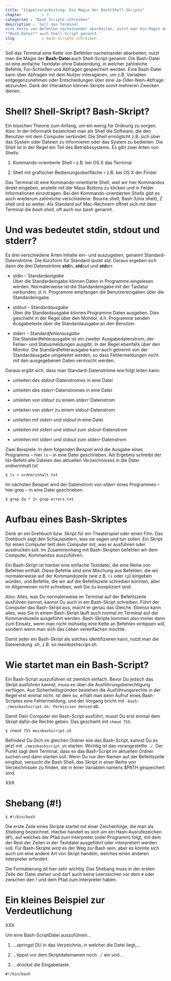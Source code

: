 ```yaml
---
title: "Stapelverarbeitung: Die Magie der Bash/Shell-Skripte"
chapter         : 3
categories : "Bash Scripte schreiben"
description : 'Soll das Terminal
eine Kette von Befehlen nacheinander abarbeiten, nutzt man die Magie der
**Bash-Datei** auch Shell-Script genannt.'
slug            : bash-scripte-schreiben
---
```

Soll das Terminal eine Kette von Befehlen nacheinander abarbeiten, nutzt
man die Magie der **Bash-Datei** auch Shell-Script genannt. Die
Bash-Datei ist eine einfache Textdatei ohne Dateiendung, in welcher
zahlreiche Befehle, For-Schleifen und Abfragen gespeichert werden. Eine
Bash-Datei kann über Abfragen mit dem Nutzer interagieren, um z.B.
Variablen entgegenzunehmen oder Entscheidungen über eine
Ja-Oder-Nein-Abfrage abzurufen. Dank der Interaktion können Skripte
somit mehreren Zwecken dienen.
<!-- readmore -->

# Shell? Shell-Skript? Bash-Skript?

Ein bisschen Theorie zum Anfang, um ein wenig für Ordnung zu sorgen.
Also: In der Informatik bezeichnet man als Shell die Software, die den
Benutzer mit dem Computer verbindet. Die Shell ermöglicht z.B. sich über
das System oder Dateien zu informieren oder das System zu bedienen. Die
Shell ist in der Regel ein Teil des Betriebssystems. Es gibt zwei Arten
von Shells:

1.  Kommando-orientierte Shell › z.B. bei OS X das Terminal

2.  Shell mit grafischer Bedienungsoberfläche › z.B. bei OS X der Finder

Das Terminal ist eine Kommando-orientierte Shell, weil wir hier
Kommandos direkt eingeben, anstelle mit der Maus Buttons zu klicken und
in Felder Informationen einzutragen. Bei den Kommando-orientierten
Shells gibt es auch wiederum zahlreiche verschiedene: Bourne shell, Bash
(Unix shell), Z shell und so weiter. Als Standard auf Mac-Rechnern
öffnet sich mit dem Terminal die *bash shell*, oft auch nur *bash*
genannt.

# Und was bedeutet stdin, stdout und stderr?

Es drei verschiedene Arten Inhalte ein- und auszugeben, genannt
Standard-Datenströme. Die Kurzform für Standard lautet *std*. Daraus
ergeben sich dann die drei Datenströme ***std**in*, ***std**out* und
***std**err*.

  - stdin – Standard*eingabe*  
    Über die Standardeingabe können Daten in Programme eingelesen
    werden. Normalerweise ist die Standardeingabe mit der Tastatur
    verbunden, d. h. Programme empfangen die Benutzereingaben über die
    Standardeingabe.

  - stdout – Standard*ausgabe*  
    Über die Standardausgabe können Programme Daten ausgeben. Dies
    geschieht in der Regel über den Monitor, d.h. Programme senden
    Ausgabetexte über die Standardausgabe an den Benutzer.

  - stderr – Standard*fehlerausgabe*  
    Die Standardfehlerausgabe ist ein zweiter Ausgabedatenstrom, der
    Fehler- und Statusmeldungen ausgibt. In der Regel ebenfalls über den
    Monitor. Die Standardfehlerausgabe kann auch getrennt von der
    Standardausgabe umgeleitet werden, so dass Fehlermeldungen nicht mit
    den ausgegebenen Daten vermischt werden.

Daraus ergibt sich, dass man Standard-Datenströme wie folgt leiten kann:

  - umleiten des *stdout*-Datenstromes in eine Datei

  - umleiten des *stderr*-Datenstromes in eine Datei

  - umleiten von *stdout* zu einem *stderr*-Datenstrom

  - umleiten von *stderr* zu einem *stdout*-Datenstrom

  - umleiten mit *stderr* und *stdout* in eine Datei

  - umleiten mit *stderr* und *stdout* zum *stdout*-Datenstrom

  - umleiten mit *stderr* und *stdout* zum *stderr*-Datenstrom

Zwei Beispiele: In dem folgenden Beispiel wird die Ausgabe eines
Programms – hier `ls` – in eine Datei geschrieben. Als Ergebnis schreibt
der list-Befehl alle Dateien des aktuellen Verzeichnisses in die Datei
*ordnerinhalt.txt*

    $ ls > ordnerinhalt.txt

Im nächsten Beispiel wird der Datenstrom von *stderr* eines Programmes –
hier grep – in eine Datei geschrieben.

    $ grep da * 2> grep-errors.txt

# Aufbau eines Bash-Skriptes

Denk an ein Drehbuch bzw. Skript für ein Theaterspiel oder einen Film.
Das Drehbuch sagt den Schauspielern, was sie sagen und tun sollen. Ein
Skript für einen Computer teilt dem Computer mit, was er ausführen oder
ausdrucken soll. Im Zusammenhang mit Bash-Skripten befehlen wir dem
Computer, Kommandos auszuführen.

Ein Bash-Skript ist hierbei eine einfache Textdatei, die eine Reihe von
Befehlen enthält. Diese Befehle sind eine Mischung aus Befehlen, die wir
normalerweise auf der Kommandozeile (wie z.B. `ls` oder `cp`) eingeben
würden, und Befehle, die wir auf die Befehlszeile schreiben könnten,
aber im Allgemeinen nicht schreiben, weil Sie zu kompliziert sind.

Also: Alles, was Du normalerweise im Terminal auf der Befehlszeile
ausführen kannst, kannst Du auch in ein Bash-Skript schreiben. Führt
der Computer das Bash-Skript aus, macht er genau das Gleiche. Ebenso
kann alles, was Sie in einem Bash-Skript läuft auch normal im Terminal
auf der Kommandozeile ausgeführt werden. Bash-Skripte kommen also immer
dann zum Einsatz, wenn man nicht mühselig eine Kette an Befehlen
eintippen will, sondern wenn man sich das Leben vereinfachen möchte.

Damit jeder ein Bash-Skript als solches identifizieren kann, nutzt man
die Dateiendung *.sh*, z.B. so *meinbashscript.sh*.

# Wie startet man ein Bash-Script?

Ein Bash-Script auszuführen ist ziemlich einfach. Bevor Du jedoch das
Skript ausführen kannst, muss es über die Ausführungsberechtigung
verfügen. Aus Sicherheitsgründen bestehen die Ausführungsrechte in der
Regel erst einmal nicht. Ist dem so, erhält man beim Aufruf eines
Bash-Scriptes eine Fehlermeldung, und der Vorgang bricht mit `-bash:
./meinbashscript.sh: Permission denied` ab.

Damit Dein Computer ein Bash-Script ausführt, musst Du erst einmal dem
Skript dafür die Rechte geben. Das geschieht mit `chmod 755`:

    $ chmod 755 meinbashscript.sh

Befindest Du Dich im gleichen Ordner wie das Bash-Script, kannst Du es
jetzt mit `./meinbashscript.sh` starten. Wichtig ist das vorangestellte
`./`. Der Punkt sagt dem Terminal, dass es das Bash-Script im aktuellen
Ordner suchen und dann starten soll. Wenn Du nur den Namen auf der
Befehlszeile eingibst, versucht die Bash Shell, das Skript in einer
Reihe von Verzeichnissen zu finden, die in einer Variablen namens $PATH
gespeichert sind.

XXX

# Shebang (\#\!)

    $ #!/bin/bash

Die erste Zeile eines Skripte startet mit einer Zeichenfolge, die man
als *Shebang* bezeichnet. Hierbei handelt es sich um ein
Hash-Ausrufezeichen (\#\!), auf welches der Pfad zum Interpreter (oder
Programm) folgt, mit dem der Rest der Zeilen in der Textdatei ausgeführt
oder interpretiert werden soll. Für Bash-Skripte wird es der Weg zur
Bash sein, aber es könnte sich auch um eine andere Art von Skript
handeln, welches einen anderen Interpreter erfordert.

Die Formatierung ist hier sehr wichtig. Das Shebang muss in der ersten
Zeile der Datei stehen und darf auch keine Leerzeichen vor dem `#` oder
zwischen den \! und dem Pfad zum Interpreter haben.

# Ein kleines Beispiel zur Verdeutlichung

XXX

Um eine Bash-ScriptDatei auszuführen…

1.  …springst DU in das Verzeichnis, in welcher die Datei liegt,…

2.  …tippst vor dem Skriptdateinamen noch `./` ein und…

3.  …drückst die Eingabetaste.

<!-- end list -->

    #!/bin/bash
